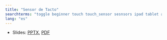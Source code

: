 ```yaml
---
title: "Sensor de Tacto"
searchterms: "toggle beginner touch touch_sensor sesnsors ipad tablet android programming_app app wait_block motor_on introduction_to_touch_sensor"
lang: "es"
---
```

 <ul>
 <li class="ng-binding">Slides:
 <a href="translations/es/beginner/Touch.pptx">PPTX</a>,
 <a href="translations/es/beginner/Touch.pdf">PDF</a>
 </li>
 </ul>
